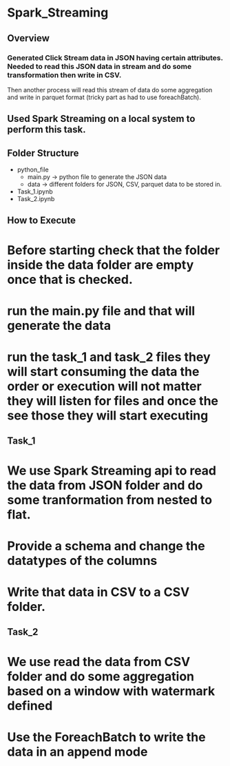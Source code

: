 # Spark_Streaming

## Overview

### Generated Click Stream data in JSON having certain attributes. Needed to read this JSON data in stream and do some transformation then write in CSV.
Then another process will read this stream of data do some aggregation and write in parquet format (tricky part as had to use foreachBatch).


## Used Spark Streaming on a local system to perform this task.

## Folder Structure
- python_file
  - main.py -> python file to generate the JSON data
  - data -> different folders for JSON, CSV, parquet data to be stored in. 
- Task_1.ipynb
- Task_2.ipynb

## How to Execute
# Before starting check that the folder inside the data folder are empty once that is checked.
# run the main.py file and that will generate the data
# run the task_1 and task_2 files they will start consuming the data the order or execution will not matter they will listen for files and once the see those they will start executing

## Task_1
# We use Spark Streaming api to read the data from JSON folder and do some tranformation from nested to flat.
# Provide a schema and change the datatypes of the columns
# Write that data in CSV to a CSV folder.

## Task_2

# We use read the data from CSV folder and do some aggregation based on a window with watermark defined
# Use the ForeachBatch to write the data in an append mode 

